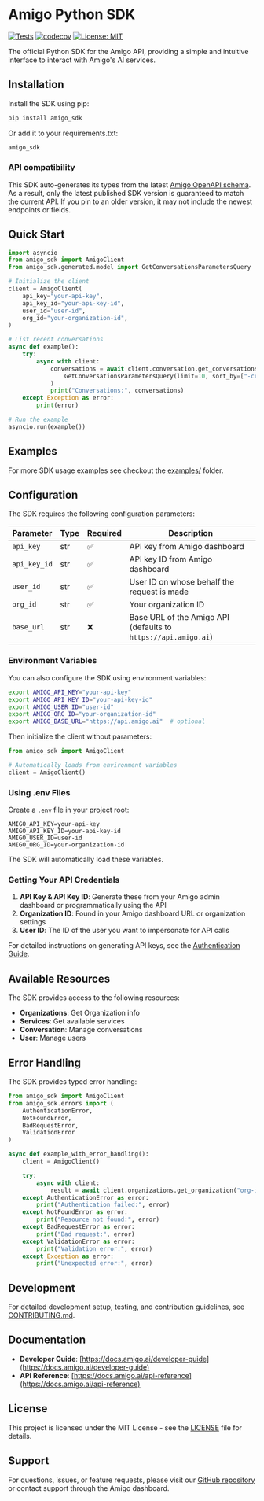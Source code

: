 # Amigo Python SDK

[![Tests](https://github.com/amigo-ai/amigo-python-sdk/actions/workflows/test.yml/badge.svg)](https://github.com/amigo-ai/amigo-python-sdk/actions/workflows/test.yml)
[![codecov](https://codecov.io/gh/amigo-ai/amigo-python-sdk/graph/badge.svg?token=1A7KVPV9ZR)](https://codecov.io/gh/amigo-ai/amigo-python-sdk)
[![License: MIT](https://img.shields.io/badge/License-MIT-yellow.svg)](https://opensource.org/licenses/MIT)

The official Python SDK for the Amigo API, providing a simple and intuitive interface to interact with Amigo's AI services.

## Installation

Install the SDK using pip:

```bash
pip install amigo_sdk
```

Or add it to your requirements.txt:

```txt
amigo_sdk
```

### API compatibility

This SDK auto-generates its types from the latest [Amigo OpenAPI schema](https://api.amigo.ai/v1/openapi.json). As a result, only the latest published SDK version is guaranteed to match the current API. If you pin to an older version, it may not include the newest endpoints or fields.

## Quick Start

```python
import asyncio
from amigo_sdk import AmigoClient
from amigo_sdk.generated.model import GetConversationsParametersQuery

# Initialize the client
client = AmigoClient(
    api_key="your-api-key",
    api_key_id="your-api-key-id",
    user_id="user-id",
    org_id="your-organization-id",
)

# List recent conversations
async def example():
    try:
        async with client:
            conversations = await client.conversation.get_conversations(
                GetConversationsParametersQuery(limit=10, sort_by=["-created_at"])
            )
            print("Conversations:", conversations)
    except Exception as error:
        print(error)

# Run the example
asyncio.run(example())
```

## Examples

For more SDK usage examples see checkout the [examples/](examples/README.md) folder.

## Configuration

The SDK requires the following configuration parameters:

| Parameter    | Type | Required | Description                                                    |
| ------------ | ---- | -------- | -------------------------------------------------------------- |
| `api_key`    | str  | ✅       | API key from Amigo dashboard                                   |
| `api_key_id` | str  | ✅       | API key ID from Amigo dashboard                                |
| `user_id`    | str  | ✅       | User ID on whose behalf the request is made                    |
| `org_id`     | str  | ✅       | Your organization ID                                           |
| `base_url`   | str  | ❌       | Base URL of the Amigo API (defaults to `https://api.amigo.ai`) |

### Environment Variables

You can also configure the SDK using environment variables:

```bash
export AMIGO_API_KEY="your-api-key"
export AMIGO_API_KEY_ID="your-api-key-id"
export AMIGO_USER_ID="user-id"
export AMIGO_ORG_ID="your-organization-id"
export AMIGO_BASE_URL="https://api.amigo.ai"  # optional
```

Then initialize the client without parameters:

```python
from amigo_sdk import AmigoClient

# Automatically loads from environment variables
client = AmigoClient()
```

### Using .env Files

Create a `.env` file in your project root:

```env
AMIGO_API_KEY=your-api-key
AMIGO_API_KEY_ID=your-api-key-id
AMIGO_USER_ID=user-id
AMIGO_ORG_ID=your-organization-id
```

The SDK will automatically load these variables.

### Getting Your API Credentials

1. **API Key & API Key ID**: Generate these from your Amigo admin dashboard or programmatically using the API
2. **Organization ID**: Found in your Amigo dashboard URL or organization settings
3. **User ID**: The ID of the user you want to impersonate for API calls

For detailed instructions on generating API keys, see the [Authentication Guide](https://docs.amigo.ai/developer-guide).

## Available Resources

The SDK provides access to the following resources:

- **Organizations**: Get Organization info
- **Services**: Get available services
- **Conversation**: Manage conversations
- **User**: Manage users

## Error Handling

The SDK provides typed error handling:

```python
from amigo_sdk import AmigoClient
from amigo_sdk.errors import (
    AuthenticationError,
    NotFoundError,
    BadRequestError,
    ValidationError
)

async def example_with_error_handling():
    client = AmigoClient()

    try:
        async with client:
            result = await client.organizations.get_organization("org-id")
    except AuthenticationError as error:
        print("Authentication failed:", error)
    except NotFoundError as error:
        print("Resource not found:", error)
    except BadRequestError as error:
        print("Bad request:", error)
    except ValidationError as error:
        print("Validation error:", error)
    except Exception as error:
        print("Unexpected error:", error)
```

## Development

For detailed development setup, testing, and contribution guidelines, see [CONTRIBUTING.md](CONTRIBUTING.md).

## Documentation

- **Developer Guide**: [https://docs.amigo.ai/developer-guide](https://docs.amigo.ai/developer-guide)
- **API Reference**: [https://docs.amigo.ai/api-reference](https://docs.amigo.ai/api-reference)

## License

This project is licensed under the MIT License - see the [LICENSE](LICENSE) file for details.

## Support

For questions, issues, or feature requests, please visit our [GitHub repository](https://github.com/amigo-ai/amigo-python-sdk) or contact support through the Amigo dashboard.
